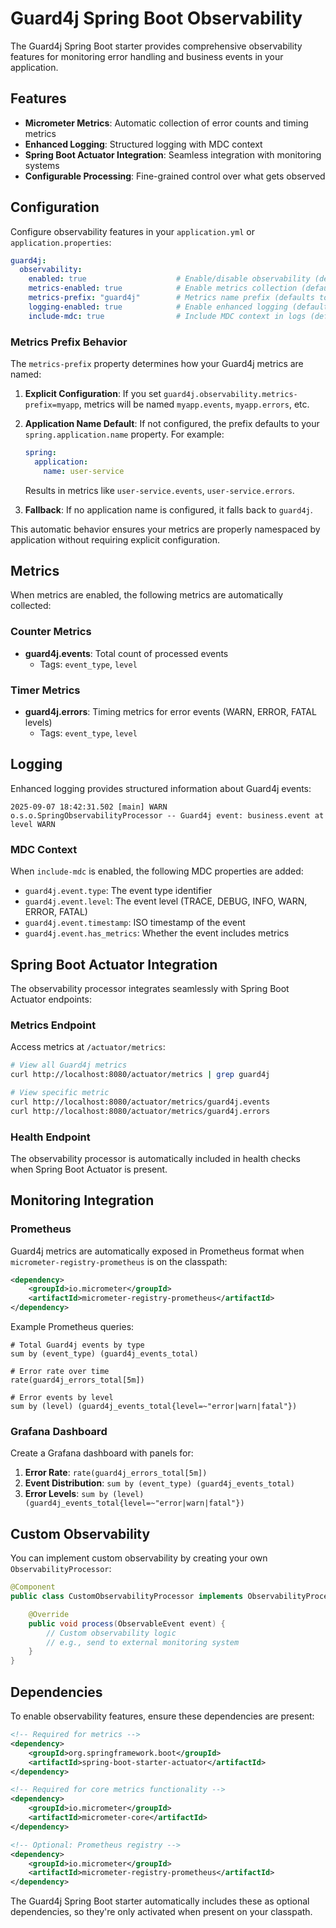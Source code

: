 # Guard4j Spring Boot Observability

The Guard4j Spring Boot starter provides comprehensive observability features for monitoring error handling and business events in your application.

## Features

- **Micrometer Metrics**: Automatic collection of error counts and timing metrics
- **Enhanced Logging**: Structured logging with MDC context
- **Spring Boot Actuator Integration**: Seamless integration with monitoring systems
- **Configurable Processing**: Fine-grained control over what gets observed

## Configuration

Configure observability features in your `application.yml` or `application.properties`:

```yaml
guard4j:
  observability:
    enabled: true                    # Enable/disable observability (default: true)
    metrics-enabled: true            # Enable metrics collection (default: true)
    metrics-prefix: "guard4j"        # Metrics name prefix (defaults to spring.application.name)
    logging-enabled: true            # Enable enhanced logging (default: true)
    include-mdc: true                # Include MDC context in logs (default: true)
```

### Metrics Prefix Behavior

The `metrics-prefix` property determines how your Guard4j metrics are named:

1. **Explicit Configuration**: If you set `guard4j.observability.metrics-prefix=myapp`, metrics will be named `myapp.events`, `myapp.errors`, etc.

2. **Application Name Default**: If not configured, the prefix defaults to your `spring.application.name` property. For example:
   ```yaml
   spring:
     application:
       name: user-service
   ```
   Results in metrics like `user-service.events`, `user-service.errors`.

3. **Fallback**: If no application name is configured, it falls back to `guard4j`.

This automatic behavior ensures your metrics are properly namespaced by application without requiring explicit configuration.

## Metrics

When metrics are enabled, the following metrics are automatically collected:

### Counter Metrics

- **guard4j.events**: Total count of processed events
  - Tags: `event_type`, `level`

### Timer Metrics

- **guard4j.errors**: Timing metrics for error events (WARN, ERROR, FATAL levels)
  - Tags: `event_type`, `level`

## Logging

Enhanced logging provides structured information about Guard4j events:

```
2025-09-07 18:42:31.502 [main] WARN  o.s.o.SpringObservabilityProcessor -- Guard4j event: business.event at level WARN
```

### MDC Context

When `include-mdc` is enabled, the following MDC properties are added:

- `guard4j.event.type`: The event type identifier
- `guard4j.event.level`: The event level (TRACE, DEBUG, INFO, WARN, ERROR, FATAL)
- `guard4j.event.timestamp`: ISO timestamp of the event
- `guard4j.event.has_metrics`: Whether the event includes metrics

## Spring Boot Actuator Integration

The observability processor integrates seamlessly with Spring Boot Actuator endpoints:

### Metrics Endpoint

Access metrics at `/actuator/metrics`:

```bash
# View all Guard4j metrics
curl http://localhost:8080/actuator/metrics | grep guard4j

# View specific metric
curl http://localhost:8080/actuator/metrics/guard4j.events
curl http://localhost:8080/actuator/metrics/guard4j.errors
```

### Health Endpoint

The observability processor is automatically included in health checks when Spring Boot Actuator is present.

## Monitoring Integration

### Prometheus

Guard4j metrics are automatically exposed in Prometheus format when `micrometer-registry-prometheus` is on the classpath:

```xml
<dependency>
    <groupId>io.micrometer</groupId>
    <artifactId>micrometer-registry-prometheus</artifactId>
</dependency>
```

Example Prometheus queries:

```promql
# Total Guard4j events by type
sum by (event_type) (guard4j_events_total)

# Error rate over time
rate(guard4j_errors_total[5m])

# Error events by level
sum by (level) (guard4j_events_total{level=~"error|warn|fatal"})
```

### Grafana Dashboard

Create a Grafana dashboard with panels for:

1. **Error Rate**: `rate(guard4j_errors_total[5m])`
2. **Event Distribution**: `sum by (event_type) (guard4j_events_total)`
3. **Error Levels**: `sum by (level) (guard4j_events_total{level=~"error|warn|fatal"})`

## Custom Observability

You can implement custom observability by creating your own `ObservabilityProcessor`:

```java
@Component
public class CustomObservabilityProcessor implements ObservabilityProcessor {

    @Override
    public void process(ObservableEvent event) {
        // Custom observability logic
        // e.g., send to external monitoring system
    }
}
```

## Dependencies

To enable observability features, ensure these dependencies are present:

```xml
<!-- Required for metrics -->
<dependency>
    <groupId>org.springframework.boot</groupId>
    <artifactId>spring-boot-starter-actuator</artifactId>
</dependency>

<!-- Required for core metrics functionality -->
<dependency>
    <groupId>io.micrometer</groupId>
    <artifactId>micrometer-core</artifactId>
</dependency>

<!-- Optional: Prometheus registry -->
<dependency>
    <groupId>io.micrometer</groupId>
    <artifactId>micrometer-registry-prometheus</artifactId>
</dependency>
```

The Guard4j Spring Boot starter automatically includes these as optional dependencies, so they're only activated when present on your classpath.
